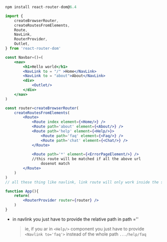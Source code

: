 
```jsx

npm install react-router-dom@6.4

import {
	createBrowserRouter,
	createRoutesFromElements,
	Route,
	NavLink,
	RouterProvider,
	Outlet,
} from 'react-router-dom'

const Navbar=()=(
	<nav>
		<h1>Hello world</h1>
		<NavLink to = "/" >Home</NavLink>
		<NavLink to = "about">About</NavLink>
		<div>
			<Outlet/>
		</div>
	</nav>
)

const router=createBrowserRouter(
	createRoutesFromElements(
		<Route>
			<Route index element={<Home/>} />
			<Route path='about' element={<About/>} />
			<Route path='help' element={<Help/>}>
				<Route path='faq' element={<Faq/>} />
				<Route path='chat' element={<Chat/>} />
			</Route>
			
			<Route path='*' element={<ErrorPageElement/>} />
			//this route will be matched if all the above url 
				dosenot match
		</Route>
	)
)
// all these thing like navlink, link route will only work inside the scope of RouterProvider

function App(){
	return(
		<RouterProvider router={router} />
	)
}


```


- in navlink you just have to provide the relative path in path =''
  > ie, if you ar in `<Help/>` component you just have to provide 
  > `<Navlink to='faq'>` instead of the whole path `.../help/faq`
  
